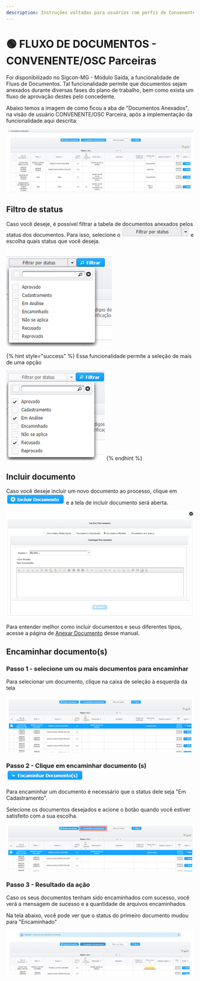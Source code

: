 ```yaml
---
description: Instruções voltadas para usuários com perfis de Convenente/OSCs parceiras
---
```


# 🟢 FLUXO DE DOCUMENTOS - CONVENENTE/OSC Parceiras

Foi disponibilizado no Sigcon-MG - Módulo Saída, a funcionalidade de Fluxo de Documentos. Tal funcionalidade permite que documentos sejam anexados durante diversas fases do plano de trabalho, bem como exista um fluxo de aprovação destes pelo concedente.

Abaixo temos a imagem de como ficou a aba de "Documentos Anexados", na visão de usuário CONVENENTE/OSC Parceira, após a implementação da funcionalidade aqui descrita:

![](../.gitbook/assets/image%20%28467%29.png)

## Filtro de status

Caso você deseje, é possível filtrar a tabela de documentos anexados pelos status dos documentos. Para isso, selecione o ![](../.gitbook/assets/image%20%28464%29.png) e escolha quais status que você deseja. 

![Filtro de status dos documentos anexados](../.gitbook/assets/image%20%28457%29.png)

{% hint style="success" %}
Essa funcionalidade permite a seleção de mais de uma opção 

![](../.gitbook/assets/image%20%28459%29.png) 
{% endhint %}

## Incluir documento

Caso você deseje incluir um novo documento ao processo, clique em ![](../.gitbook/assets/image%20%28465%29.png) e a tela de incluir documento será aberta.

![Tela de inclus&#xE3;o de documentos](../.gitbook/assets/image%20%28462%29.png)

 Para entender melhor como incluir documentos e seus diferentes tipos, acesse a  página de [Anexar Documento](anexar-documento/#tipos-de-documento) desse manual. 

## Encaminhar documento\(s\)

### Passo 1 - selecione um ou mais documentos para encaminhar

Para selecionar um documento, clique na caixa de seleção à esquerda da tela

![](../.gitbook/assets/image%20%28460%29.png)

### Passo 2 - Clique em encaminhar documento \(s\) ![](../.gitbook/assets/image%20%28461%29.png) 

Para encaminhar um documento é necessário que o status dele seja "Em Cadastramento".

Selecione os documentos desejados e acione o botão quando você estiver satisfeito com a sua escolha.

![](../.gitbook/assets/image%20%28463%29.png)

### Passo 3 - Resultado da ação

Caso os seus documentos tenham sido encaminhados com sucesso, você verá a mensagem de sucesso e a quantidade de arquivos encaminhados. 

Na tela abaixo, você pode ver que o status do primeiro documento mudou para "Encaminhado"

![](../.gitbook/assets/image%20%28456%29.png)

